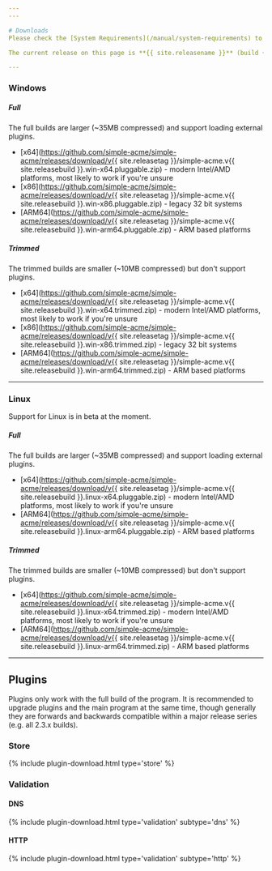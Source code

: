 ```yaml
---
---

# Downloads
Please check the [System Requirements](/manual/system-requirements) to see if your operating system is supported.

The current release on this page is **{{ site.releasename }}** (build {{ site.releasetag }}). Release notes and downloads for older versions can be obtained from [GitHub](https://github.com/simple-acme/simple-acme/releases/).

---
```


### Windows
##### Full
The full builds are larger (~35MB compressed) and support loading external plugins.
- [x64](https://github.com/simple-acme/simple-acme/releases/download/v{{ site.releasetag }}/simple-acme.v{{ site.releasebuild }}.win-x64.pluggable.zip) - modern Intel/AMD platforms, most likely to work if you're unsure
- [x86](https://github.com/simple-acme/simple-acme/releases/download/v{{ site.releasetag }}/simple-acme.v{{ site.releasebuild }}.win-x86.pluggable.zip) - legacy 32 bit systems
- [ARM64](https://github.com/simple-acme/simple-acme/releases/download/v{{ site.releasetag }}/simple-acme.v{{ site.releasebuild }}.win-arm64.pluggable.zip) - ARM based platforms

##### Trimmed
The trimmed builds are smaller (~10MB compressed) but don't support plugins.
- [x64](https://github.com/simple-acme/simple-acme/releases/download/v{{ site.releasetag }}/simple-acme.v{{ site.releasebuild }}.win-x64.trimmed.zip) - modern Intel/AMD platforms, most likely to work if you're unsure
- [x86](https://github.com/simple-acme/simple-acme/releases/download/v{{ site.releasetag }}/simple-acme.v{{ site.releasebuild }}.win-x86.trimmed.zip) - legacy 32 bit systems
- [ARM64](https://github.com/simple-acme/simple-acme/releases/download/v{{ site.releasetag }}/simple-acme.v{{ site.releasebuild }}.win-arm64.trimmed.zip) - ARM based platforms

---

### Linux
Support for Linux is in beta at the moment.
##### Full
The full builds are larger (~35MB compressed) and support loading external plugins.
- [x64](https://github.com/simple-acme/simple-acme/releases/download/v{{ site.releasetag }}/simple-acme.v{{ site.releasebuild }}.linux-x64.pluggable.zip) - modern Intel/AMD platforms, most likely to work if you're unsure
- [ARM64](https://github.com/simple-acme/simple-acme/releases/download/v{{ site.releasetag }}/simple-acme.v{{ site.releasebuild }}.linux-arm64.pluggable.zip) - ARM based platforms

##### Trimmed
The trimmed builds are smaller (~10MB compressed) but don't support plugins.
- [x64](https://github.com/simple-acme/simple-acme/releases/download/v{{ site.releasetag }}/simple-acme.v{{ site.releasebuild }}.linux-x64.trimmed.zip) - modern Intel/AMD platforms, most likely to work if you're unsure
- [ARM64](https://github.com/simple-acme/simple-acme/releases/download/v{{ site.releasetag }}/simple-acme.v{{ site.releasebuild }}.linux-arm64.trimmed.zip) - ARM based platforms

---

## Plugins
Plugins only work with the full build of the program. It is recommended to upgrade plugins and the main program at the same time, though generally they are forwards and backwards compatible within a major release series (e.g. all 2.3.x builds).

### Store
{% include plugin-download.html type='store' %}

### Validation
#### DNS
{% include plugin-download.html type='validation' subtype='dns' %}

#### HTTP
{% include plugin-download.html type='validation' subtype='http' %}

